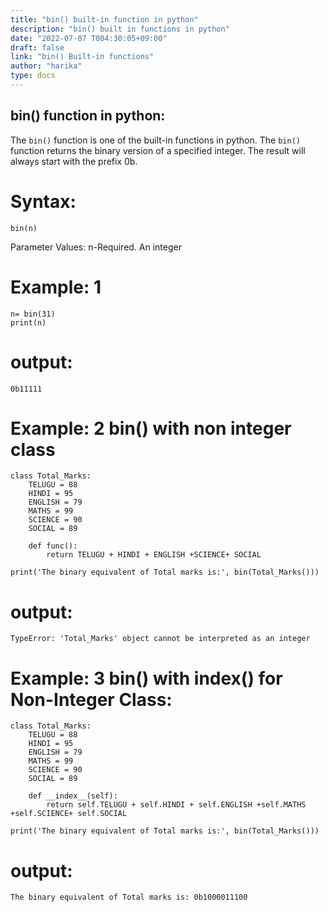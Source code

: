 ```yaml
---
title: "bin() built-in function in python"
description: "bin() built in functions in python"
date: "2022-07-07 T004:30:05+09:00"
draft: false
link: "bin() Built-in functions"
author: "harika"
type: docs
---
```

## bin() function in python:

The `bin()` function is one of the built-in functions in python.
The `bin()` function returns the binary version of a specified integer.
The result will always start with the prefix 0b.

# Syntax:
```
bin(n)
```
Parameter Values:
n-Required. An integer

# Example: 1
```
n= bin(31)
print(n)
```
# output:
```
0b11111
```
# Example: 2 bin() with non integer class
```
class Total_Marks:
    TELUGU = 88
    HINDI = 95
    ENGLISH = 79
    MATHS = 99
    SCIENCE = 90
    SOCIAL = 89
    
    def func():
        return TELUGU + HINDI + ENGLISH +SCIENCE+ SOCIAL
        
print('The binary equivalent of Total marks is:', bin(Total_Marks()))
```
# output:
```
TypeError: 'Total_Marks' object cannot be interpreted as an integer
```
# Example: 3 bin() with __index__() for Non-Integer Class:
```
class Total_Marks:
    TELUGU = 88
    HINDI = 95
    ENGLISH = 79
    MATHS = 99
    SCIENCE = 90
    SOCIAL = 89
    
    def __index__(self):
        return self.TELUGU + self.HINDI + self.ENGLISH +self.MATHS +self.SCIENCE+ self.SOCIAL
        
print('The binary equivalent of Total marks is:', bin(Total_Marks()))
```
# output:
```
The binary equivalent of Total marks is: 0b1000011100
```





